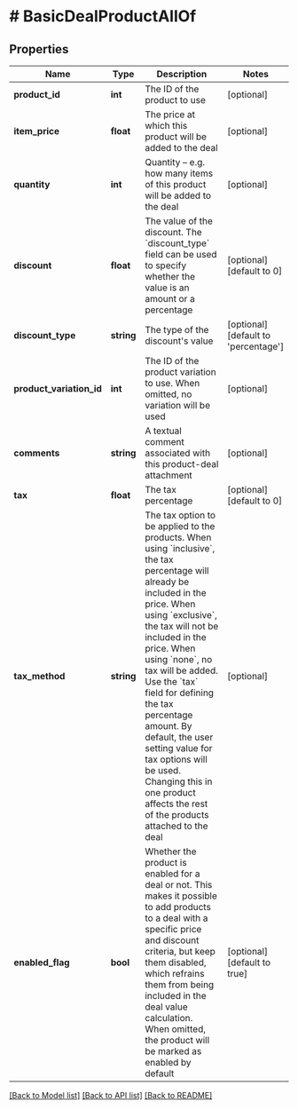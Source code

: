 # # BasicDealProductAllOf

## Properties

Name | Type | Description | Notes
------------ | ------------- | ------------- | -------------
**product_id** | **int** | The ID of the product to use | [optional]
**item_price** | **float** | The price at which this product will be added to the deal | [optional]
**quantity** | **int** | Quantity – e.g. how many items of this product will be added to the deal | [optional]
**discount** | **float** | The value of the discount. The &#x60;discount_type&#x60; field can be used to specify whether the value is an amount or a percentage | [optional] [default to 0]
**discount_type** | **string** | The type of the discount&#39;s value | [optional] [default to 'percentage']
**product_variation_id** | **int** | The ID of the product variation to use. When omitted, no variation will be used | [optional]
**comments** | **string** | A textual comment associated with this product-deal attachment | [optional]
**tax** | **float** | The tax percentage | [optional] [default to 0]
**tax_method** | **string** | The tax option to be applied to the products. When using &#x60;inclusive&#x60;, the tax percentage will already be included in the price. When using &#x60;exclusive&#x60;, the tax will not be included in the price. When using &#x60;none&#x60;, no tax will be added. Use the &#x60;tax&#x60; field for defining the tax percentage amount. By default, the user setting value for tax options will be used. Changing this in one product affects the rest of the products attached to the deal | [optional]
**enabled_flag** | **bool** | Whether the product is enabled for a deal or not. This makes it possible to add products to a deal with a specific price and discount criteria, but keep them disabled, which refrains them from being included in the deal value calculation. When omitted, the product will be marked as enabled by default | [optional] [default to true]

[[Back to Model list]](../../README.md#models) [[Back to API list]](../../README.md#endpoints) [[Back to README]](../../README.md)
